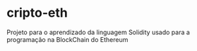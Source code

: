 # cripto-eth
Projeto para o aprendizado da linguagem Solidity usado para a programação na BlockChain do Ethereum

